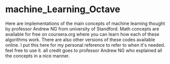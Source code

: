 # machine_Learning_Octave

Here are implementations of the main concepts of machine learning thought by professor Andrew NG from university of Standford. Math concepts are available for free on coursera.org where you can learn how each of these algorithms work. There are also other versions of these codes available online. I put this here for my personal reference to refer to when it's needed. feel free to use it. all credit goes to professor Andrew NG who explained all the concepts in a nice manner. 
